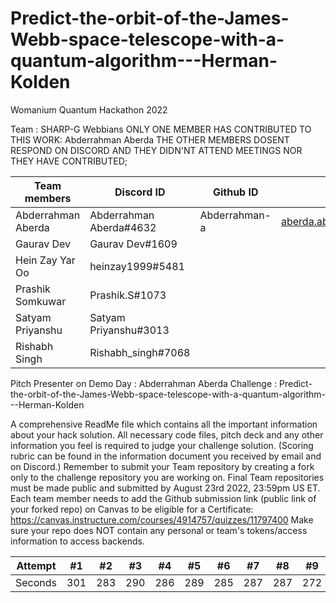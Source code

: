 # Predict-the-orbit-of-the-James-Webb-space-telescope-with-a-quantum-algorithm---Herman-Kolden
Womanium Quantum Hackathon 2022

Team : SHARP-G Webbians
ONLY ONE MEMBER HAS CONTRIBUTED TO THIS WORK: Abderrahman Aberda
THE OTHER MEMBERS DOSENT RESPOND ON DISCORD AND THEY DIDN'NT ATTEND MEETINGS NOR THEY HAVE CONTRIBUTED;

Team members         | Discord ID                 | Github ID        | email
---                  | ---                        | ---              | ---
Abderrahman Aberda   | Abderrahman Aberda#4632    | Abderrahman-a    | aberda.abderrahman@gmail.com
Gaurav Dev           | Gaurav Dev#1609
Hein Zay  Yar Oo     | heinzay1999#5481
Prashik Somkuwar     | Prashik.S#1073
Satyam Priyanshu     | Satyam Priyanshu#3013
Rishabh Singh        | Rishabh_singh#7068


Pitch Presenter on Demo Day : Abderrahman Aberda
Challenge                   : Predict-the-orbit-of-the-James-Webb-space-telescope-with-a-quantum-algorithm---Herman-Kolden

A comprehensive ReadMe file which contains all the important information about your hack solution.
All necessary code files, pitch deck and any other information you feel is required to judge your challenge solution. (Scoring rubric can be found in the information document you received by email and on Discord.)
Remember to submit your Team repository by creating a fork only to the challenge repository you are working on. Final Team repositories must be made public and submitted by August 23rd 2022, 23:59pm US ET. Each team member needs to add the Github submission link (public link of your forked repo) on Canvas to be eligible for a Certificate: https://canvas.instructure.com/courses/4914757/quizzes/11797400 Make sure your repo does NOT contain any personal or team's tokens/access information to access backends.



Attempt | #1 | #2 | #3 | #4 | #5 | #6 | #7 | #8 | #9 | #10 | #11
--- | --- | --- | --- |--- |--- |--- |--- |--- |--- |--- |---
Seconds | 301 | 283 | 290 | 286 | 289 | 285 | 287 | 287 | 272 | 276 | 269
